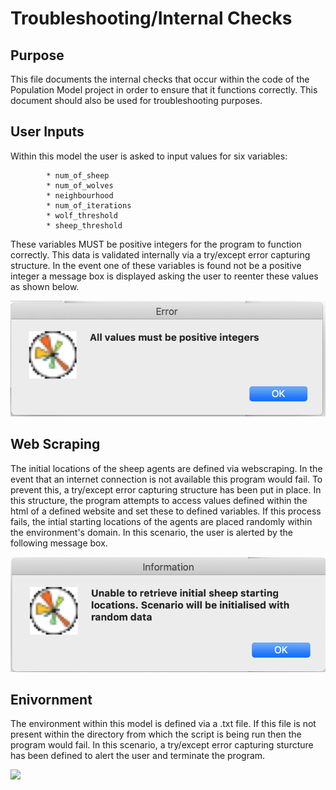 # Troubleshooting/Internal Checks

## Purpose
This file documents the internal checks that occur within the code of the Population Model project in order to ensure that it functions correctly. This document should also be used for troubleshooting purposes.

## User Inputs
Within this model the user is asked to input values for six variables:

            * num_of_sheep 
            * num_of_wolves 
            * neighbourhood 
            * num_of_iterations 
            * wolf_threshold 
            * sheep_threshold 
            
These variables MUST be positive integers for the program to function correctly. This data is validated internally via a try/except error capturing structure. In the event one of these variables is found not be a positive integer a message box is displayed asking the user to reenter these values as shown below.         

<img src="https://github.com/mjggibson4/Practical1/blob/master/ParameterError.png" width="550">


## Web Scraping

The initial locations of the sheep agents are defined via webscraping. In the event that an internet connection is not available this program would fail. To prevent this, a try/except error capturing structure has been put in place. In this structure, the program attempts to access values defined within the html of a defined website and set these to defined variables. If this process fails, the intial starting locations of the agents are placed randomly within the environment's domain. In this scenario, the user is alerted by the following message box.

<img src="https://github.com/mjggibson4/Practical1/blob/master/NetworkError.png" width="550">

## Enivornment

The environment within this model is defined via a .txt file. If this file is not present within the directory from which the script is being run then the program would fail. In this scenario, a try/except error capturing sturcture has been defined to alert the user and terminate the program.

<img src="https://github.com/mjggibson4/Practical1/blob/master/NetworkError.pn" width="550">

